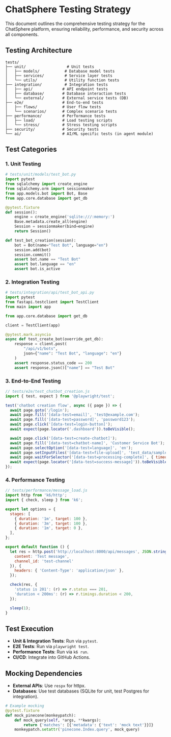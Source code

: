 # ChatSphere Testing Strategy

This document outlines the comprehensive testing strategy for the ChatSphere platform, ensuring reliability, performance, and security across all components.

## Testing Architecture

```
tests/
├── unit/                  # Unit tests
│   ├── models/           # Database model tests
│   ├── services/         # Service layer tests
│   └── utils/            # Utility function tests
├── integration/          # Integration tests
│   ├── api/             # API endpoint tests
│   ├── database/        # Database interaction tests
│   └── external/        # External service tests (DB)
├── e2e/                 # End-to-end tests
│   ├── flows/           # User flow tests
│   └── scenarios/       # Complex scenario tests
├── performance/         # Performance tests
│   ├── load/            # Load testing scripts
│   └── stress/          # Stress testing scripts
├── security/            # Security tests
└── ai/                  # AI/ML specific tests (in agent module)
```

## Test Categories

### 1. Unit Testing

```python
# tests/unit/models/test_bot.py
import pytest
from sqlalchemy import create_engine
from sqlalchemy.orm import sessionmaker
from app.models.bot import Bot, Base
from app.core.database import get_db

@pytest.fixture
def session():
    engine = create_engine('sqlite:///:memory:')
    Base.metadata.create_all(engine)
    Session = sessionmaker(bind=engine)
    return Session()

def test_bot_creation(session):
    bot = Bot(name="Test Bot", language="en")
    session.add(bot)
    session.commit()
    assert bot.name == "Test Bot"
    assert bot.language == "en"
    assert bot.is_active
```

### 2. Integration Testing

```python
# tests/integration/api/test_bot_api.py
import pytest
from fastapi.testclient import TestClient
from main import app

from app.core.database import get_db

client = TestClient(app)

@pytest.mark.asyncio
async def test_create_bot(override_get_db):
    response = client.post(
        "/api/v1/bots",
        json={"name": "Test Bot", "language": "en"}
    )
    assert response.status_code == 200
    assert response.json()["name"] == "Test Bot"
```

### 3. End-to-End Testing

```javascript
// tests/e2e/test_chatbot_creation.js
import { test, expect } from '@playwright/test';

test('chatbot creation flow', async ({ page }) => {
  await page.goto('/login');
  await page.fill('[data-test=email]', 'test@example.com');
  await page.fill('[data-test=password]', 'password123');
  await page.click('[data-test=login-button]');
  await expect(page.locator('.dashboard')).toBeVisible();

  await page.click('[data-test=create-chatbot]');
  await page.fill('[data-test=chatbot-name]', 'Customer Service Bot');
  await page.selectOption('[data-test=language]', 'en');
  await page.setInputFiles('[data-test=file-upload]', 'test_data/sample.pdf');
  await page.waitForSelector('[data-test=processing-complete]', { timeout: 60000 });
  await expect(page.locator('[data-test=success-message]')).toBeVisible();
});
```

### 4. Performance Testing

```javascript
// tests/performance/message_load.js
import http from 'k6/http';
import { check, sleep } from 'k6';

export let options = {
  stages: [
    { duration: '1m', target: 100 },
    { duration: '3m', target: 100 },
    { duration: '1m', target: 0 },
  ],
};

export default function () {
  let res = http.post('http://localhost:8000/api/messages', JSON.stringify({
    content: 'Test message',
    channel_id: 'test-channel'
  }), {
    headers: { 'Content-Type': 'application/json' },
  });

  check(res, {
    'status is 201': (r) => r.status === 201,
    'duration < 200ms': (r) => r.timings.duration < 200,
  });

  sleep(1);
}
```

## Test Execution

- **Unit & Integration Tests**: Run via `pytest`.
- **E2E Tests**: Run via `playwright test`.
- **Performance Tests**: Run via `k6 run`.
- **CI/CD**: Integrate into GitHub Actions.

## Mocking Dependencies

- **External APIs**: Use `respx` for httpx.
- **Databases**: Use test databases (SQLite for unit, test Postgres for integration).

```python
# Example mocking
@pytest.fixture
def mock_pinecone(monkeypatch):
    def mock_query(self, *args, **kwargs):
        return {'matches': [{'metadata': {'text': 'mock text'}}]}
    monkeypatch.setattr('pinecone.Index.query', mock_query)
```
